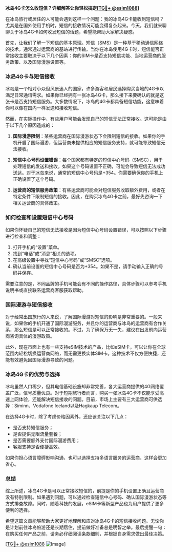 **冰岛4G卡怎么收短信？详细解答让你轻松搞定[[TG💪+ @esim1088](https://t.me/s/esim1088)]**

在冰岛旅行或居住的人可能会遇到这样一个问题：我的冰岛4G卡能收到短信吗？尤其是在国外使用手机时，短信的接收情况可能变得复杂起来。今天，我们就来聊聊关于冰岛4G卡如何收发短信的话题，希望能帮助大家解决疑惑。

首先，让我们了解一下短信的基本原理。短信（SMS）是一种基于移动通信网络的技术，通常通过运营商的基站进行传输。当你在冰岛使用4G卡时，短信能否正常接收主要取决于以下几个因素：你的SIM卡是否支持短信功能、当地运营商的服务政策、以及国际漫游设置等。

### 冰岛4G卡与短信接收

冰岛是一个相对小众但风景迷人的国家，许多游客和居民选择购买当地的4G卡以满足日常通讯需求。如果你已经拥有一张冰岛4G卡，那么接下来要确认的就是这张卡是否支持短信服务。大多数情况下，冰岛的4G卡都具备短信功能，这意味着你可以像在国内一样发送和接收短信。

然而，在实际操作中，有些用户可能会发现自己的短信无法正常接收。这可能是由于以下几个原因造成的：

1. **国际漫游限制**：某些运营商在国际漫游状态下会限制短信的接收。如果你的手机开启了国际漫游，但运营商未提供相应的短信服务支持，就可能导致短信无法接收。
   
2. **短信中心号码设置错误**：每个国家都有特定的短信中心号码（SMSC），用于处理短信的发送和接收。如果这个号码设置不正确，可能会导致短信无法成功送达。对于冰岛来说，通常的短信中心号码是+354。你需要确保你的手机上正确设置了这个号码。

3. **运营商的短信服务政策**：有些运营商可能会对短信服务收取额外费用，或者在特定条件下限制短信的接收。因此，在购买冰岛4G卡之前，最好先咨询一下相关运营商的具体政策。

### 如何检查和设置短信中心号码

如果你怀疑自己的短信无法接收是因为短信中心号码设置错误，可以按照以下步骤进行检查和调整：

1. 打开手机的“设置”菜单。
2. 找到“电话”或“消息”相关的选项。
3. 在高级设置中寻找“短信中心号码”或“SMSC”选项。
4. 确认当前设置的短信中心号码是否为+354。如果不是，请手动输入正确的号码并保存。

需要注意的是，不同品牌的手机可能会有不同的操作路径，具体步骤可以参考手机说明书或直接联系运营商客服获取帮助。

### 国际漫游与短信接收

对于经常出国旅行的人来说，了解国际漫游对短信的影响是非常重要的。一般来说，如果你的手机开通了国际漫游服务，并且你的运营商与冰岛的运营商有合作关系，那么短信是可以正常接收的。不过，为了确保万无一失，建议在出发前向运营商咨询具体的漫游政策。

此外，现在市面上也有一些支持eSIM技术的产品，比如eSIM卡，可以让你在全球范围内轻松切换运营商网络，而无需更换实体SIM卡。这种技术不仅方便快捷，还能有效避免因国际漫游导致的问题。

### 冰岛4G卡的优势与选择

冰岛虽然人口稀少，但其电信基础设施却非常完善，各大运营商提供的4G网络覆盖广泛，信号质量优良。对于短期旅行者而言，购买一张冰岛4G卡不仅能享受高速上网体验，还能解决短信接收的问题。目前，市场上主要有三大运营商可供选择：Siminn、Vodafone Iceland以及Hagkaup Telecom。

在选择4G卡时，除了考虑价格因素外，还应该关注以下几点：
- 是否支持短信服务；
- 是否提供无限流量套餐；
- 是否需要额外支付国际漫游费用；
- 客服支持是否便捷高效。

如果你担心语言障碍影响沟通，也可以选择支持多语言服务的运营商，这样会更加省心。

### 总结

综上所述，冰岛4G卡是可以正常接收短信的，前提是你的手机设置正确且运营商没有特别限制。如果遇到问题，可以通过检查短信中心号码、确认国际漫游状态等方式排查故障。同时，随着科技的发展，eSIM卡等新型产品也为用户提供了更多便利的选择。

希望这篇文章能够帮助大家更好地理解和应对冰岛4G卡的短信接收问题。无论你是计划前往冰岛旅游还是长期居住，提前做好准备总是明智之举。最后提醒一句：在购买任何产品之前，请务必仔细阅读条款细则，并根据自身需求做出最佳决策。

[[TG💪+ @esim1088](https://t.me/s/esim1088) ![Image](https://i.postimg.cc/4NQfJmqS/Snipaste-2025-05-13-00-14-12.png)]